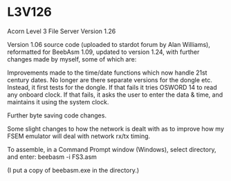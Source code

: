 # L3V126
Acorn Level 3 File Server Version 1.26 

Version 1.06 source code (uploaded to stardot forum by Alan Williams), reformatted for BeebAsm 1.09, updated to version 1.24,
with further changes made by myself, some of which are:

Improvements made to the time/date functions which now handle 21st century dates.
No longer are there separate versions for the dongle etc.
Instead, it first tests for the dongle.  If that fails it tries OSWORD 14 to read any onboard clock.
If that fails, it asks the user to enter the data & time, and maintains it using the system clock.

Further byte saving code changes.

Some slight changes to how the network is dealt with as to improve how my FSEM emulator will deal with network rx/tx timing.

To assemble, in a Command Prompt window (Windows), select directory, and enter: beebasm -i FS3.asm

(I put a copy of beebasm.exe in the directory.)
